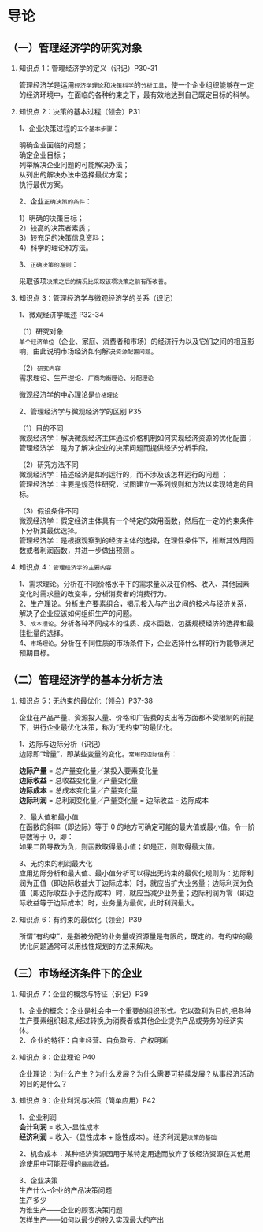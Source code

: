 # 导论

## （一）管理经济学的研究对象

1.  知识点 1：管理经济学的定义（识记）P30-31

    管理经济学是运用`经济学理论`和`决策科学`的`分析工具`，使一个企业组织能够在一定的经济环境中，在面临的各种约束之下，最有效地达到自己既定目标的科学。

2.  知识点 2：决策的基本过程（领会）P31

    1、企业决策过程的`五个基本步骤`：

    明确企业面临的问题；  
     确定企业目标；  
     列举解决企业问题的可能解决办法；  
     从列出的解决办法中选择最优方案；  
     执行最优方案。

    2、企业`正确决策的条件`：

    1）明确的决策目标；  
     2）较高的决策者素质；  
     3）较充足的决策信息资料；  
     4）科学的理论和方法。

    3、`正确决策的准则`：

    采取该项`决策之后的情况比采取该项决策之前有所改善`。

3.  知识点 3：管理经济学与微观经济学的关系（识记）

    1、微观经济学概述 P32-34

    （1）研究对象  
     `单个经济单位`（企业、家庭、消费者和市场）的经济行为以及它们之间的相互影响，由此说明市场经济如何解决`资源配置问题`。

    （2）`研究内容`  
     需求理论、生产理论、`厂商均衡理论`、`分配理论`

    微观经济学的中心理论是`价格理论`

    2、管理经济学与微观经济学的区别 P35

    （1）目的不同  
    微观经济学：解决微观经济主体通过价格机制如何实现经济资源的优化配置；  
    管理经济学：是为了解决企业的决策问题而提供经济分析手段。

    （2）研究方法不同  
    微观经济学：描述经济是如何运行的，而不涉及该怎样运行的问题 ；  
    管理经济学：主要是规范性研究，试图建立一系列规则和方法以实现特定的目标。

    （3）假设条件不同  
    微观经济学：假定经济主体具有一个特定的效用函数，然后在一定的约束条件下分析其最优选择。  
    管理经济学：是根据观察到的经济主体的选择，在理性条件下，推断其效用函数或者利润函数，并进一步做出预测 。

4.  知识点 4：`管理经济学的主要内容`

    1、需求理论。分析在不同价格水平下的需求量以及在价格、收入、其他因素变化时需求量的改变率，分析消费者的消费行为。  
    2、生产理论。分析生产要素组合，揭示投入与产出之间的技术与经济关系，解决了企业应该如何组织生产的问题。  
    3、`成本理论`。分析各种不同成本的性质、成本函数，包括规模经济的选择和最佳批量的选择。  
    4、`市场理论`。分析在不同性质的市场条件下，企业选择什么样的行为能够满足预期目标。

## （二）管理经济学的基本分析方法

1. 知识点 5：无约束的最优化（领会）P37-38

   企业在产品产量、资源投入量、价格和广告费的支出等方面都不受限制的前提下，进行企业最优化决策，称为“无约束”的最优化。

   1、边际与边际分析（识记）  
    边际即“增量”，即某些变量的变化。`常用的边际值`有：

   **边际产量** = 总产量变化量／某投入要素变化量  
    **边际收益** = 总收益变化量／产量变化量  
    **边际成本** = 总成本变化量／产量变化量  
    **边际利润** = 总利润变化量／产量变化量 = 边际收益 - 边际成本

   2、最大值和最小值  
    在函数的斜率（即边际）等于 0 的地方可确定可能的最大值或最小值。令一阶导数等于 0，即：  
    如果二阶导数为负，则函数取得最小值；如是正，则取得最大值。

   3、无约束的利润最大化  
    应用边际分析和最大值、最小值分析可以得出无约束的最优化规则为：边际利润为正值（即边际收益大于边际成本）时，就应当扩大业务量；边际利润为负值（即边际收益小于边际成本）时，就应当减少业务量；边际利润为零（即边际收益等于边际成本）时，业务量为最优，此时利润最大。

2. 知识点 6：有约束的最优化（领会）P39

   所谓“有约束”，是指被分配的业务量或资源量是有限的，既定的。有约束的最优化问题通常可以用线性规划的方法来解决。

## （三）市场经济条件下的企业

1. 知识点 7：企业的概念与特征（识记）P39

   1、企业的概念：企业是社会中一个重要的组织形式。它以盈利为目的,把各种生产要素组织起来,经过转换,为消费者或其他企业提供产品或劳务的经济实体。  
   2、企业的特征：自主经营、自负盈亏、产权明晰

2. 知识点 8：企业理论 P40

   企业理论：为什么产生？为什么发展？为什么需要可持续发展？从事经济活动的目的是什么？

3. 知识点 9：企业利润与决策（简单应用）P42

   1、企业利润  
    **会计利润** = 收入-显性成本  
    **经济利润** = 收入-（显性成本 + 隐性成本）。经济利润是`决策的基础`

   2、机会成本：某种经济资源因用于某特定用途而放弃了该经济资源在其他用途使用中可能获得的`最高`收益。

   3、企业决策  
    生产什么-企业的产品决策问题  
    生产多少  
    为谁生产——企业的顾客决策问题  
    怎样生产——如何以最少的投入实现最大的产出
